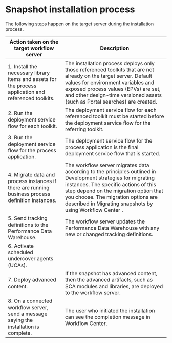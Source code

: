 # Snapshot installation process

The following steps happen on the target server during
the installation process.

| Action taken on the target workflow server                                                             | Description                                                                                                                                                                                                                                                                                       |
|--------------------------------------------------------------------------------------------------------|---------------------------------------------------------------------------------------------------------------------------------------------------------------------------------------------------------------------------------------------------------------------------------------------------|
| 1. Install the necessary library items and assets for the process application and referenced toolkits. | The installation process deploys only those referenced toolkits that are not already on the target server. Default values for environment variables and exposed process values (EPVs) are set, and other design-time versioned assets (such as Portal searches) are created.                      |
| 2. Run the deployment service flow for each toolkit.                                                   | The deployment service flow for each referenced toolkit must be started before the deployment service flow for the referring toolkit.                                                                                                                                                             |
| 3. Run the deployment service flow for the process application.                                        | The deployment service flow for the process application is the final deployment service flow that is started.                                                                                                                                                                                     |
| 4. Migrate data and process instances if there are running business process definition instances.      | The workflow server migrates data according to the principles outlined in Development strategies for migrating instances. The specific actions of this step depend on the migration option that you choose. The migration options are described in Migrating snapshots by using Workflow Center . |
| 5. Send tracking definitions to the Performance Data Warehouse.                                        | The workflow server updates the Performance Data Warehouse with any new or changed tracking definitions.                                                                                                                                                                                          |
| 6. Activate scheduled undercover agents (UCAs).                                                        |                                                                                                                                                                                                                                                                                                   |
| 7. Deploy advanced content.                                                                            | If the snapshot has advanced content, then the advanced artifacts, such as SCA modules and libraries, are deployed to the workflow server.                                                                                                                                                        |
| 8. On a connected workflow server, send a message saying the installation is complete.                 | The user who initiated the installation can see the completion message in Workflow Center.                                                                                                                                                                                                        |